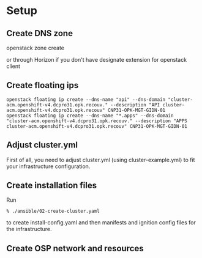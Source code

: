 # Setup

## Create DNS zone

openstack zone create

or through Horizon if you don't have designate extension for openstack client


## Create floating ips

````
openstack floating ip create --dns-name "api" --dns-domain "cluster-acm.openshift-v4.dcpro31.opk.recouv." --description "API cluster-acm.openshift-v4.dcpro31.opk.recouv" CNP31-OPK-MGT-GIDN-01
openstack floating ip create --dns-name "*.apps" --dns-domain "cluster-acm.openshift-v4.dcpro31.opk.recouv." --description "APPS cluster-acm.openshift-v4.dcpro31.opk.recouv" CNP31-OPK-MGT-GIDN-01
````

## Adjust cluster.yml

First of all, you need to adjust cluster.yml (using cluster-example.yml) to fit your infrastructure configuration.

## Create installation files

Run

````
% ./ansible/02-create-cluster.yaml
````

to create install-config.yaml and then manifests and ignition config files for the infrastructure.


## Create OSP network and resources

